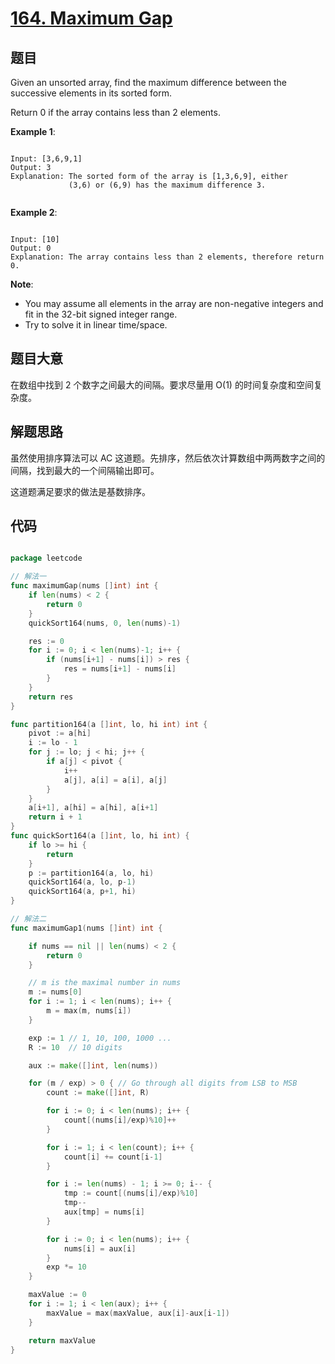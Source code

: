 # [164. Maximum Gap](https://leetcode.com/problems/maximum-gap/)

## 题目

Given an unsorted array, find the maximum difference between the successive elements in its sorted form.

Return 0 if the array contains less than 2 elements.

**Example 1**:

```

Input: [3,6,9,1]
Output: 3
Explanation: The sorted form of the array is [1,3,6,9], either
             (3,6) or (6,9) has the maximum difference 3.
             
```

**Example 2**:

```

Input: [10]
Output: 0
Explanation: The array contains less than 2 elements, therefore return 0.

```


**Note**:

- You may assume all elements in the array are non-negative integers and fit in the 32-bit signed integer range.
- Try to solve it in linear time/space.


## 题目大意

在数组中找到 2 个数字之间最大的间隔。要求尽量用 O(1) 的时间复杂度和空间复杂度。

## 解题思路

虽然使用排序算法可以 AC 这道题。先排序，然后依次计算数组中两两数字之间的间隔，找到最大的一个间隔输出即可。

这道题满足要求的做法是基数排序。


## 代码

```go

package leetcode

// 解法一
func maximumGap(nums []int) int {
	if len(nums) < 2 {
		return 0
	}
	quickSort164(nums, 0, len(nums)-1)

	res := 0
	for i := 0; i < len(nums)-1; i++ {
		if (nums[i+1] - nums[i]) > res {
			res = nums[i+1] - nums[i]
		}
	}
	return res
}

func partition164(a []int, lo, hi int) int {
	pivot := a[hi]
	i := lo - 1
	for j := lo; j < hi; j++ {
		if a[j] < pivot {
			i++
			a[j], a[i] = a[i], a[j]
		}
	}
	a[i+1], a[hi] = a[hi], a[i+1]
	return i + 1
}
func quickSort164(a []int, lo, hi int) {
	if lo >= hi {
		return
	}
	p := partition164(a, lo, hi)
	quickSort164(a, lo, p-1)
	quickSort164(a, p+1, hi)
}

// 解法二
func maximumGap1(nums []int) int {

	if nums == nil || len(nums) < 2 {
		return 0
	}

	// m is the maximal number in nums
	m := nums[0]
	for i := 1; i < len(nums); i++ {
		m = max(m, nums[i])
	}

	exp := 1 // 1, 10, 100, 1000 ...
	R := 10  // 10 digits

	aux := make([]int, len(nums))

	for (m / exp) > 0 { // Go through all digits from LSB to MSB
		count := make([]int, R)

		for i := 0; i < len(nums); i++ {
			count[(nums[i]/exp)%10]++
		}

		for i := 1; i < len(count); i++ {
			count[i] += count[i-1]
		}

		for i := len(nums) - 1; i >= 0; i-- {
			tmp := count[(nums[i]/exp)%10]
			tmp--
			aux[tmp] = nums[i]
		}

		for i := 0; i < len(nums); i++ {
			nums[i] = aux[i]
		}
		exp *= 10
	}

	maxValue := 0
	for i := 1; i < len(aux); i++ {
		maxValue = max(maxValue, aux[i]-aux[i-1])
	}

	return maxValue
}

```